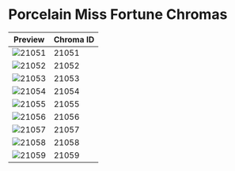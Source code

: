 # Porcelain Miss Fortune Chromas

| Preview | Chroma ID |
|---------|-----------|
| ![21051](https://raw.communitydragon.org/latest/plugins/rcp-be-lol-game-data/global/default/v1/champion-chroma-images/21/21051.png) | 21051 |
| ![21052](https://raw.communitydragon.org/latest/plugins/rcp-be-lol-game-data/global/default/v1/champion-chroma-images/21/21052.png) | 21052 |
| ![21053](https://raw.communitydragon.org/latest/plugins/rcp-be-lol-game-data/global/default/v1/champion-chroma-images/21/21053.png) | 21053 |
| ![21054](https://raw.communitydragon.org/latest/plugins/rcp-be-lol-game-data/global/default/v1/champion-chroma-images/21/21054.png) | 21054 |
| ![21055](https://raw.communitydragon.org/latest/plugins/rcp-be-lol-game-data/global/default/v1/champion-chroma-images/21/21055.png) | 21055 |
| ![21056](https://raw.communitydragon.org/latest/plugins/rcp-be-lol-game-data/global/default/v1/champion-chroma-images/21/21056.png) | 21056 |
| ![21057](https://raw.communitydragon.org/latest/plugins/rcp-be-lol-game-data/global/default/v1/champion-chroma-images/21/21057.png) | 21057 |
| ![21058](https://raw.communitydragon.org/latest/plugins/rcp-be-lol-game-data/global/default/v1/champion-chroma-images/21/21058.png) | 21058 |
| ![21059](https://raw.communitydragon.org/latest/plugins/rcp-be-lol-game-data/global/default/v1/champion-chroma-images/21/21059.png) | 21059 |